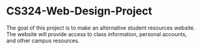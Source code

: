 # CS324-Web-Design-Project


The goal of this project is to make an alternative student resources website. The website will provide access to class information, personal accounts, and other campus resources. 

